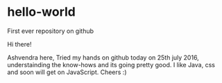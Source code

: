 # hello-world
First ever repository on github

Hi there!

Ashvendra here, Tried my hands on github today on 25th july 2016, understainding the know-hows and its going pretty good.
I like Java, css and soon will get on JavaScript.
Cheers :)
